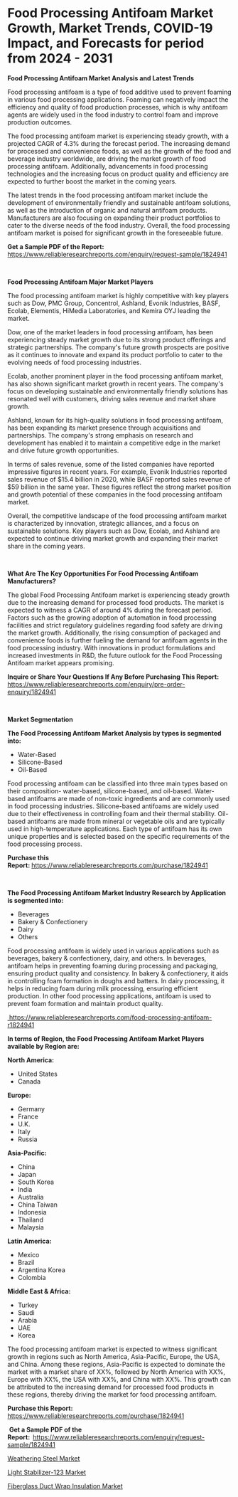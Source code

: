<p><h1>Food Processing Antifoam Market Growth, Market Trends, COVID-19 Impact, and Forecasts for period from 2024 - 2031</h1></p><p><strong>Food Processing Antifoam Market Analysis and Latest Trends</strong></p>
<p><p>Food processing antifoam is a type of food additive used to prevent foaming in various food processing applications. Foaming can negatively impact the efficiency and quality of food production processes, which is why antifoam agents are widely used in the food industry to control foam and improve production outcomes.</p><p>The food processing antifoam market is experiencing steady growth, with a projected CAGR of 4.3% during the forecast period. The increasing demand for processed and convenience foods, as well as the growth of the food and beverage industry worldwide, are driving the market growth of food processing antifoam. Additionally, advancements in food processing technologies and the increasing focus on product quality and efficiency are expected to further boost the market in the coming years.</p><p>The latest trends in the food processing antifoam market include the development of environmentally friendly and sustainable antifoam solutions, as well as the introduction of organic and natural antifoam products. Manufacturers are also focusing on expanding their product portfolios to cater to the diverse needs of the food industry. Overall, the food processing antifoam market is poised for significant growth in the foreseeable future.</p></p>
<p><strong>Get a Sample PDF of the Report:&nbsp;</strong> <a href="https://www.reliableresearchreports.com/enquiry/request-sample/1824941">https://www.reliableresearchreports.com/enquiry/request-sample/1824941</a></p>
<p>&nbsp;</p>
<p><strong>Food Processing Antifoam Major Market Players</strong></p>
<p><p>The food processing antifoam market is highly competitive with key players such as Dow, PMC Group, Concentrol, Ashland, Evonik Industries, BASF, Ecolab, Elementis, HiMedia Laboratories, and Kemira OYJ leading the market.</p><p>Dow, one of the market leaders in food processing antifoam, has been experiencing steady market growth due to its strong product offerings and strategic partnerships. The company's future growth prospects are positive as it continues to innovate and expand its product portfolio to cater to the evolving needs of food processing industries.</p><p>Ecolab, another prominent player in the food processing antifoam market, has also shown significant market growth in recent years. The company's focus on developing sustainable and environmentally friendly solutions has resonated well with customers, driving sales revenue and market share growth.</p><p>Ashland, known for its high-quality solutions in food processing antifoam, has been expanding its market presence through acquisitions and partnerships. The company's strong emphasis on research and development has enabled it to maintain a competitive edge in the market and drive future growth opportunities.</p><p>In terms of sales revenue, some of the listed companies have reported impressive figures in recent years. For example, Evonik Industries reported sales revenue of $15.4 billion in 2020, while BASF reported sales revenue of $59 billion in the same year. These figures reflect the strong market position and growth potential of these companies in the food processing antifoam market.</p><p>Overall, the competitive landscape of the food processing antifoam market is characterized by innovation, strategic alliances, and a focus on sustainable solutions. Key players such as Dow, Ecolab, and Ashland are expected to continue driving market growth and expanding their market share in the coming years.</p></p>
<p>&nbsp;</p>
<p><strong>What Are The Key Opportunities For Food Processing Antifoam Manufacturers?</strong></p>
<p><p>The global Food Processing Antifoam market is experiencing steady growth due to the increasing demand for processed food products. The market is expected to witness a CAGR of around 4% during the forecast period. Factors such as the growing adoption of automation in food processing facilities and strict regulatory guidelines regarding food safety are driving the market growth. Additionally, the rising consumption of packaged and convenience foods is further fueling the demand for antifoam agents in the food processing industry. With innovations in product formulations and increased investments in R&D, the future outlook for the Food Processing Antifoam market appears promising.</p></p>
<p><strong>Inquire or Share Your Questions If Any Before Purchasing This Report:</strong> <a href="https://www.reliableresearchreports.com/enquiry/pre-order-enquiry/1824941">https://www.reliableresearchreports.com/enquiry/pre-order-enquiry/1824941</a></p>
<p>&nbsp;</p>
<p><strong>Market Segmentation</strong></p>
<p><strong>The Food Processing Antifoam Market Analysis by types is segmented into:</strong></p>
<p><ul><li>Water-Based</li><li>Silicone-Based</li><li>Oil-Based</li></ul></p>
<p><p>Food processing antifoam can be classified into three main types based on their composition- water-based, silicone-based, and oil-based. Water-based antifoams are made of non-toxic ingredients and are commonly used in food processing industries. Silicone-based antifoams are widely used due to their effectiveness in controlling foam and their thermal stability. Oil-based antifoams are made from mineral or vegetable oils and are typically used in high-temperature applications. Each type of antifoam has its own unique properties and is selected based on the specific requirements of the food processing process.</p></p>
<p><strong>Purchase this Report:&nbsp;</strong><a href="https://www.reliableresearchreports.com/purchase/1824941">https://www.reliableresearchreports.com/purchase/1824941</a></p>
<p>&nbsp;</p>
<p><strong>The Food Processing Antifoam Market Industry Research by Application is segmented into:</strong></p>
<p><ul><li>Beverages</li><li>Bakery & Confectionery</li><li>Dairy</li><li>Others</li></ul></p>
<p><p>Food processing antifoam is widely used in various applications such as beverages, bakery & confectionery, dairy, and others. In beverages, antifoam helps in preventing foaming during processing and packaging, ensuring product quality and consistency. In bakery & confectionery, it aids in controlling foam formation in doughs and batters. In dairy processing, it helps in reducing foam during milk processing, ensuring efficient production. In other food processing applications, antifoam is used to prevent foam formation and maintain product quality.</p></p>
<p><a href="https://www.reliableresearchreports.com/food-processing-antifoam-r1824941">&nbsp;https://www.reliableresearchreports.com/food-processing-antifoam-r1824941</a></p>
<p><strong>In terms of Region, the Food Processing Antifoam Market Players available by Region are:</strong></p>
<p>
    <p> <strong> North America: </strong>
        <ul>
            <li>United States</li>
            <li>Canada</li>
        </ul>
        </p> 
    <p> <strong> Europe: </strong>
        <ul>
            <li>Germany</li>
            <li>France</li>
            <li>U.K.</li>
            <li>Italy</li>
            <li>Russia</li>
        </ul>
        </p> 
    <p> <strong> Asia-Pacific: </strong>
        <ul>
            <li>China</li>
            <li>Japan</li>
            <li>South Korea</li>
            <li>India</li>
            <li>Australia</li>
            <li>China Taiwan</li>
            <li>Indonesia</li>
            <li>Thailand</li>
            <li>Malaysia</li>
        </ul>
        </p> 
    <p> <strong> Latin America: </strong>
        <ul>
            <li>Mexico</li>
            <li>Brazil</li>
            <li>Argentina Korea</li>
            <li>Colombia</li>
        </ul>
        </p> 
    <p> <strong> Middle East & Africa: </strong>
        <ul>
            <li>Turkey</li>
            <li>Saudi</li>
            <li>Arabia</li>
            <li>UAE</li>
            <li>Korea</li>
        </ul>
    </p>
    </p>
<p><p>The food processing antifoam market is expected to witness significant growth in regions such as North America, Asia-Pacific, Europe, the USA, and China. Among these regions, Asia-Pacific is expected to dominate the market with a market share of XX%, followed by North America with XX%, Europe with XX%, the USA with XX%, and China with XX%. This growth can be attributed to the increasing demand for processed food products in these regions, thereby driving the market for food processing antifoam.</p></p>
<p><strong>Purchase this Report: </strong><a href="https://www.reliableresearchreports.com/purchase/1824941">https://www.reliableresearchreports.com/purchase/1824941</a></p>
<p>&nbsp;<strong>Get a Sample PDF of the Report:&nbsp;&nbsp;</strong><a href="https://www.reliableresearchreports.com/enquiry/request-sample/1824941">https://www.reliableresearchreports.com/enquiry/request-sample/1824941</a></p>
<p><strong></strong></p>
<p><p><a href="https://medium.com/@nettieboyle39/weathering-steel-market-trends-focusing-on-weathering-steel-market-insight-and-forecast-analysis-a78eeaa5f229">Weathering Steel Market</a></p><p><a href="https://github.com/Shjsi3663/Market-Research-Report-List-1/blob/main/light-stabilizer-123-market.md">Light Stabilizer-123 Market</a></p><p><a href="https://medium.com/@hsjri2637/fiberglass-duct-wrap-insulation-market-trends-a-detailed-study-of-its-market-segmentation-and-1847b07ed308">Fiberglass Duct Wrap Insulation Market</a></p></p>